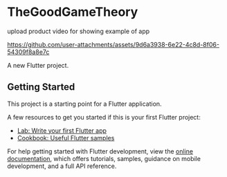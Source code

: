 # TheGoodGameTheory

upload product video for showing example of app

https://github.com/user-attachments/assets/9d6a3938-6e22-4c8d-8f06-54309f8a8e7c

A new Flutter project.

## Getting Started

This project is a starting point for a Flutter application.

A few resources to get you started if this is your first Flutter project:

- [Lab: Write your first Flutter app](https://docs.flutter.dev/get-started/codelab)
- [Cookbook: Useful Flutter samples](https://docs.flutter.dev/cookbook)

For help getting started with Flutter development, view the
[online documentation](https://docs.flutter.dev/), which offers tutorials,
samples, guidance on mobile development, and a full API reference.
